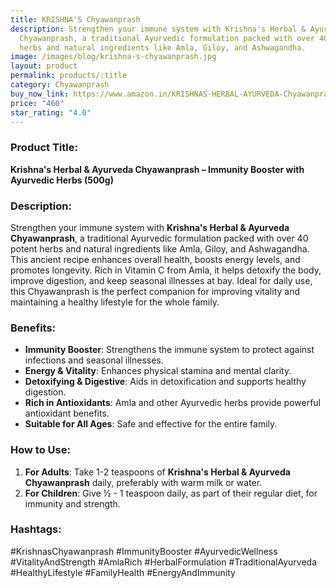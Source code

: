 ```yaml
---
title: KRISHNA'S Chyawanprash
description: Strengthen your immune system with Krishna's Herbal & Ayurveda
  Chyawanprash, a traditional Ayurvedic formulation packed with over 40 potent
  herbs and natural ingredients like Amla, Giloy, and Ashwagandha.
image: /images/blog/krishna-s-chyawanprash.jpg
layout: product
permalink: products/:title
category: Chyawanprash
buy_now_link: https://www.amazon.in/KRISHNAS-HERBAL-AYURVEDA-Chyawanprash-Preservative/dp/B08R7KKTJB/ref=sr_1_1_sspa?crid=1A6EBHCVM05PF&tag=ayushmonk-21
price: "460"
star_rating: "4.0"
---
```

### Product Title:
**Krishna's Herbal & Ayurveda Chyawanprash – Immunity Booster with Ayurvedic Herbs (500g)**

### Description:
Strengthen your immune system with **Krishna's Herbal & Ayurveda Chyawanprash**, a traditional Ayurvedic formulation packed with over 40 potent herbs and natural ingredients like Amla, Giloy, and Ashwagandha. This ancient recipe enhances overall health, boosts energy levels, and promotes longevity. Rich in Vitamin C from Amla, it helps detoxify the body, improve digestion, and keep seasonal illnesses at bay. Ideal for daily use, this Chyawanprash is the perfect companion for improving vitality and maintaining a healthy lifestyle for the whole family.

### Benefits:
- **Immunity Booster**: Strengthens the immune system to protect against infections and seasonal illnesses.
- **Energy & Vitality**: Enhances physical stamina and mental clarity.
- **Detoxifying & Digestive**: Aids in detoxification and supports healthy digestion.
- **Rich in Antioxidants**: Amla and other Ayurvedic herbs provide powerful antioxidant benefits.
- **Suitable for All Ages**: Safe and effective for the entire family.

### How to Use:
1. **For Adults**: Take 1-2 teaspoons of **Krishna's Herbal & Ayurveda Chyawanprash** daily, preferably with warm milk or water.
2. **For Children**: Give ½ - 1 teaspoon daily, as part of their regular diet, for immunity and strength.

### Hashtags:
#KrishnasChyawanprash #ImmunityBooster #AyurvedicWellness #VitalityAndStrength #AmlaRich #HerbalFormulation #TraditionalAyurveda #HealthyLifestyle #FamilyHealth #EnergyAndImmunity
